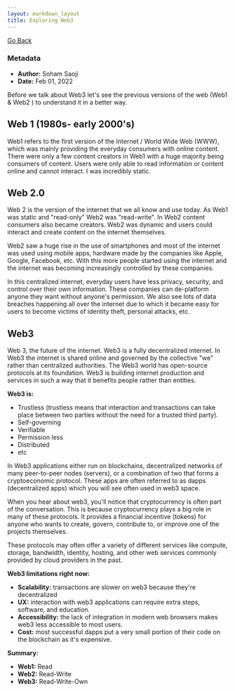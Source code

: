 ```yaml
---
layout: markdown_layout
title: Exploring Web3
---
```


[Go Back](https://sohamsaoji.github.io/)

### Metadata
- **Author:** Soham Saoji
- **Date:** Feb 01, 2022

Before we talk about Web3 let's see the previous versions of the web (Web1 & Web2 ) to understand it in a better way.

## Web 1 (1980s- early 2000's)
Web1 refers to the first version of the Internet / World Wide Web (WWW), which was mainly providing the everyday consumers with 
online content. There were only a few content creators in Web1 with a huge majority being consumers of content. Users were only 
able to read information or content online and cannot interact. I was incredibly static.

## Web 2.0
Web 2 is the version of the internet that we all know and use today. As Web1 was static and "read-only" Web2 was "read-write". 
In Web2 content consumers also became creators. Web2 was dynamic and users could interact and create content on the internet 
themselves.

Web2 saw a huge rise in the use of smartphones and most of the internet was used using mobile apps, hardware made by the 
companies like Apple, Google, Facebook, etc. With this more people started using the internet and the internet was becoming 
increasingly controlled by these companies.

In this centralized internet, everyday users have less privacy, security, and control over their own information. These 
companies can de-platform anyone they want without anyone's permission. We also see lots of data breaches happening all over the 
internet due to which it became easy for users to become victims of identity theft, personal attacks, etc.

## Web3
Web 3, the future of the internet. Web3 is a fully decentralized internet. In Web3 the internet is shared online and governed by 
the collective "we" rather than centralized authorities. The Web3 world has open-source protocols at its foundation. Web3 is 
building internet production and services in such a way that it benefits people rather than entities.

**Web3 is:**
- Trustless (trustless means that interaction and transactions can take place between two parties without the need for a trusted 
third party).
- Self-governing
- Verifiable
- Permission less
- Distributed
- etc

In Web3 applications either run on blockchains, decentralized networks of many peer-to-peer nodes (servers), or a combination of 
two that forms a cryptoeconomic protocol. These apps are often referred to as dapps (decentralized apps) which you will see 
often used in web3 space.

When you hear about web3, you'll notice that cryptocurrency is often part of the conversation. This is because cryptocurrency 
plays a big role in many of these protocols. It provides a financial incentive (tokens) for anyone who wants to create, govern, 
contribute to, or improve one of the projects themselves.

These protocols may often offer a variety of different services like compute, storage, bandwidth, identity, hosting, and other 
web services commonly provided by cloud providers in the past.

**Web3 limitations right now:**
- **Scalability:** transactions are slower on web3 because they're decentralized
- **UX:** interaction with web3 applications can require extra steps, software, and education.
- **Accessibility:** the lack of integration in modern web browsers makes web3 less accessible to most users.
- **Cost:** most successful dapps put a very small portion of their code on the blockchain as it's expensive.

**Summary:**
- **Web1:** Read
- **Web2:** Read-Write
- **Web3:** Read-Write-Own